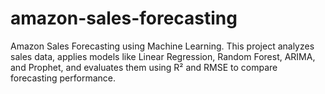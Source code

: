 # amazon-sales-forecasting
Amazon Sales Forecasting using Machine Learning. This project analyzes sales data, applies models like Linear Regression, Random Forest, ARIMA, and Prophet, and evaluates them using R² and RMSE to compare forecasting performance.
